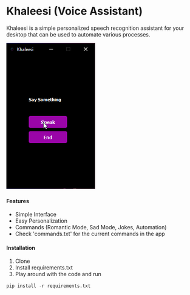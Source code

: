 # Khaleesi (Voice Assistant)

Khaleesi is a simple personalized speech recognition assistant for your desktop that can be used to automate various processes.

![](demo.gif)

#### Features

* Simple Interface
* Easy Personalization
* Commands (Romantic Mode, Sad Mode, Jokes, Automation)
* Check 'commands.txt' for the current commands in the app

#### Installation
1. Clone 
2. Install requirements.txt
3. Play around with the code and run 

```python
pip install -r requirements.txt
```